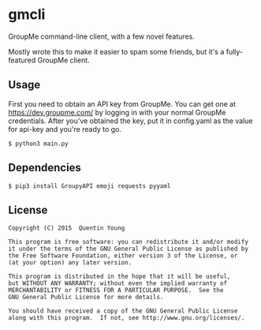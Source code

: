 gmcli
=====
GroupMe command-line client, with a few novel features.

Mostly wrote this to make it easier to spam some friends, but it's a fully-featured
GroupMe client.

Usage
-----
First you need to obtain an API key from GroupMe. You can get one at
https://dev.groupme.com/ by logging in with your normal GroupMe credentials.
After you've obtained the key, put it in config.yaml as the value for
api-key and you're ready to go.

    $ python3 main.py

Dependencies
------------

    $ pip3 install GroupyAPI emoji requests pyyaml

License
-------
```
Copyright (C) 2015  Quentin Young

This program is free software: you can redistribute it and/or modify
it under the terms of the GNU General Public License as published by
the Free Software Foundation, either version 3 of the License, or
(at your option) any later version.

This program is distributed in the hope that it will be useful,
but WITHOUT ANY WARRANTY; without even the implied warranty of
MERCHANTABILITY or FITNESS FOR A PARTICULAR PURPOSE.  See the
GNU General Public License for more details.

You should have received a copy of the GNU General Public License
along with this program.  If not, see http://www.gnu.org/licenses/.
```
